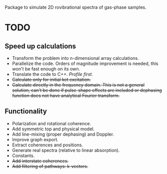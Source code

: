 Package to simulate 2D rovibrational spectra of gas-phase samples.

# TODO

## Speed up calculations

+ Transform the problem into n-dimensional array calculations.
+ Parallelize the code. Orders of magnitude improvement is needed, this won't be fast enough on its own.
+ Translate the code to C++. *Profile first.*
+ ~~Calculate only for initial ket excitation.~~
+ ~~Calculate directly in the frequency domain. This is not a general solution, can't be done if pulse-shape effects are included or dephasing function does not have analytical Fourier transform.~~

## Functionality

+ Polarization and rotational coherence.
+ Add symmetric top and physical model.
+ Add line-mixing (proper dephasing) and Doppler.
+ Improve graph export.
+ Extract coherences and positions.
+ Generate real spectra (relative to linear absorption).
+ Constants.
+ ~~Add interstate coherences.~~
+ ~~Add filtering of pathways: k-vectors.~~
